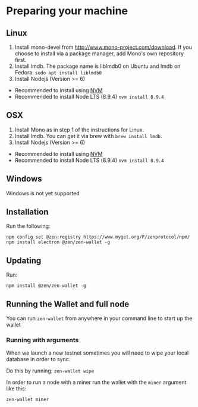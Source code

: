 # Preparing your machine

## Linux

1. Install mono-devel from http://www.mono-project.com/download. If you choose to install via a package manager, add Mono's own repository first.
2. Install lmdb. The package name is liblmdb0 on Ubuntu and lmdb on Fedora. `sudo apt install liblmdb0`
3. Install Nodejs (Version >= 6)
 - Recommended to install using [NVM](https://github.com/creationix/nvm#installation)
 - Recommended to install Node LTS (8.9.4) `nvm install 8.9.4`


## OSX

1. Install Mono as in step 1 of the instructions for Linux.
2. Install lmdb. You can get it via brew with `brew install lmdb`.
3. Install Nodejs (Version >= 6)
 - Recommended to install using [NVM](https://github.com/creationix/nvm#installation)
 - Recommended to install Node LTS (8.9.4) `nvm install 8.9.4`


## Windows

Windows is not yet supported


## Installation

Run the following:
```
npm config set @zen:registry https://www.myget.org/F/zenprotocol/npm/
npm install electron @zen/zen-wallet -g
```

## Updating

Run:
```
npm install @zen/zen-wallet -g
```

## Running the Wallet and full node

You can run `zen-wallet` from anywhere in your command line to start  up the wallet

### Running with arguments
When we launch a new testnet sometimes you will need to wipe your local database in order to sync.

Do this by running: `zen-wallet wipe`

In order to run a node with a miner run the wallet with the `miner` argument like this:

`zen-wallet miner`
